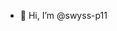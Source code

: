 - 👋 Hi, I’m @swyss-p11


<!---
- 👀 I’m interested in c..
- 🌱 I’m currently learning ...
- 💞️ I’m looking to collaborate on ...
- 📫 How to reach me ...
swyss-p11/swyss-p11 is a ✨ special ✨ repository because its `README.md` (this file) appears on your GitHub profile.
You can click the Preview link to take a look at your changes.
--->
